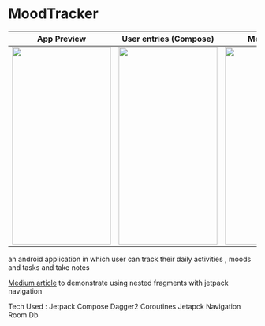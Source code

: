 # MoodTracker

App Preview | User entries (Compose)|Mood Section|Tasks Section
:--------------------:|:--------------------:|:----------------:|:--------------:
<img src = "https://user-images.githubusercontent.com/54987308/172510170-492aecf4-b5a9-4b55-80f0-26174963c866.gif" width = "200" height="400"/>|<img src = "https://user-images.githubusercontent.com/54987308/172509454-f46378e0-bb6a-49c2-adb7-499642d3569c.gif" width = "200" height="400"/> | <img src = "https://user-images.githubusercontent.com/54987308/172508916-788ce3e1-fec1-4f26-a067-aad3bdca6d52.gif" width = "200" height="400"/> | <img src = "https://user-images.githubusercontent.com/54987308/172509207-dbb3415b-590c-43d5-9b99-93b6050527d5.gif" width = "200" height="400"/>


an android application in which user can track their daily activities , moods and tasks and take notes

[Medium article](https://lazycoder21.medium.com/android-jetpack-navigation-in-multi-modular-apps-50b240a00dff) to demonstrate using nested fragments with jetpack navigation 

Tech Used : 
  Jetpack Compose
  Dagger2
  Coroutines
  Jetapck Navigation
  Room Db
  
